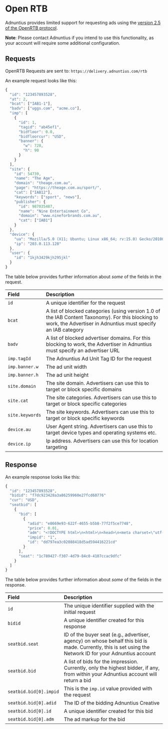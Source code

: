 # Open RTB

Adnuntius provides limited support for requesting ads using the [version 2.5 of the OpenRTB protocol](https://www.iab.com/wp-content/uploads/2016/03/OpenRTB-API-Specification-Version-2-5-FINAL.pdf).

**Note**: Please contact Adnuntius if you intend to use this functionality, as your account will require some additional configuration.

## Requests

OpenRTB Requests are sent to: `https://delivery.adnuntius.com/rtb`

An example request looks like this:

```javascript
{
  "id": "123457893528",
  "at": 2,
  "bcat": ["IAB1-1"],
  "badv": ["uggs.com", "acme.co"],
  "imp": [
    {
      "id": 1,
      "tagid": "ab45ef1",
      "bidfloor": 0.0,
      "bidfloorcur": "USD",
      "banner": {
        "w": 728,
        "h": 90
      }
    }
  ],
  "site": {
    "id": 54739,
    "name": "The Age",
    "domain": "theage.com.au",
    "page": "https://theage.com.au/sport/",
    "cat": ["IAB12"],
    "keywords": ["sport", "news"],
    "publisher": {
      "id": 987035487,
      "name": "Nine Entertainment Co",
      "domain": "www.nineforbrands.com.au",
      "cat": ["IAB1"]
    }
  },
  "device": {
    "ua": "Mozilla/5.0 (X11; Ubuntu; Linux x86_64; rv:15.0) Gecko/20100101 Firefox/15.0.1",
    "ip": "203.0.113.128"
  },
  "user": {
    "id": "1kjh3429kjh295jkl"
  }
}
```

The table below provides further information about _some_ of the fields in the request.

| Field | Description |
| :--- | :--- |
| `id` | A unique identifier for the request |
| `bcat` | A list of blocked categories \(using version 1.0 of the IAB Content Taxonomy\). For this blocking to work, the Advertiser in Adnuntius must specify an IAB category |
| `badv` | A list of blocked advertiser domains. For this blocking to work, the Advertiser in Adnuntius must specify an advertiser URL |
| `imp.tagId` | The Adnuntius Ad Unit Tag ID for the request |
| `imp.banner.w` | The ad unit width |
| `imp.banner.h` | The ad unit height |
| `site.domain` | The site domain. Advertisers can use this to target or block specific domains |
| `site.cat` | The site categories. Advertisers can use this to target or block specific categories |
| `site.keywords` | The site keywords. Advertisers can use this to target or block specific keywords |
| `device.au` | User Agent string. Advertisers can use this to target device types and operating systems etc. |
| `device.ip` | Ip address. Advertisers can use this for location targeting |

## Response

An example response looks like this:

```javascript
{
  "id": "123457893528",
  "bidid": "f7dc923428a3a86259960e27fcd60776"
  "cur": "USD",
  "seatbid": [
    {
      "bid": [
        {
          "adid": "e8669e93-622f-4655-b5b8-77f2f5ce7748",
          "price": 0.01,
          "adm": "<!DOCTYPE html>\n<html>\n<head>\n<meta charset=\"utf-8\">\n</head>\n<body>\n<div>\n<a href=\"https://delivery.adnuntius.com/c/ABGYTRkjhgjkhi789675654hgfh8JHGHGJG?ct=84&r={CLICK_URL_ESC}http%3A%2F%2Fwww.example.com%2Fboard\"><img src=\"https://assets.adnuntius.com/cdn/b055gUPRpZh_dLTPWKnO_dv7xTr-Bu1fRRvla4PTXLg.png\" width=\"728\" height=\"90\" style=\"width:728px; height:90px\"/></a></div>\n<iframe src=\"https://delivery.adnuntius.com/b/ABGYTRkjhgjkhi789675654hgfh8JHGHGJG.html?wp={WINNING_PRICE}\" scrolling=\"no\" frameborder=\"0\" width=\"1\" height=\"1\" style=\"position:absolute;top:-10000px;left:-100000px;\"></iframe>\n</body>\n</html>",
          "impid": "1",
          "id": "dd797ea3c02088418d5ad594416221cd"
        }
      ],
      "seat": "1c789427-f307-4d79-84c0-4107ccac9dfc"
    }
  ]
}
```

The table below provides further information about _some_ of the fields in the response.

| Field | Description |
| :--- | :--- |
| `id` | The unique identifier supplied with the initial request |
| `bidid` | A unique identifier created for this response |
| `seatbid.seat` | ID of the buyer seat \(e.g., advertiser, agency\) on whose behalf this bid is made. Currently, this is set using the Network ID for your Adnuntius account |
| `seatbid.bid` | A list of bids for the impression. Currently, only the highest bidder, if any, from within your Adnuntius account will return a bid |
| `seatbid.bid[0].impid` | This is the `imp.id` value provided with the request |
| `seatbid.bid[0].adid` | The ID of the bidding Adnuntius Creative |
| `seatbid.bid[0].id` | A unique identifier created for this bid |
| `seatbid.bid[0].adm` | The ad markup for the bid |

